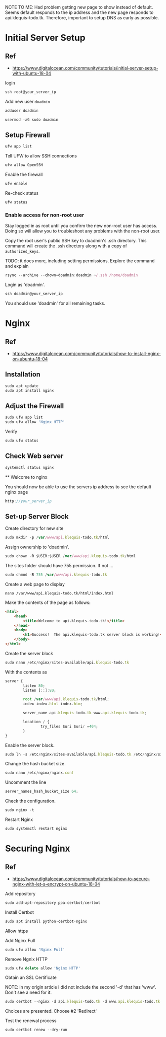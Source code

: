 NOTE TO ME: Had problem getting new page to show instead of default. Seems default responds to the ip address and the new page responds to api.klequis-todo.tk. Therefore, important to setup DNS as early as possible.


# Initial Server Setup

## Ref

- https://www.digitalocean.com/community/tutorials/initial-server-setup-with-ubuntu-18-04

login

```js
ssh root@your_server_ip
```

Add new user `doadmin`

```js
adduser doadmin
```

```js
usermod -aG sudo doadmin
```

## Setup Firewall

```js
ufw app list
```

Tell UFW to allow SSH connections

```js
ufw allow OpenSSH
```

Enable the firewall

```js
ufw enable
```

Re-check status

```js
ufw status
```

### Enable access for non-root user

Stay logged in as root until you confirm the new non-root user has access. Doing so will allow you to troubleshoot any problems with the non-root user.

Copy the root user's public SSH key to doadmin's .ssh directory. This command will create the .ssh directory along with a copy of `authorized_keys`.

TODO: it does more, including setting permissions. Explore the command and explain

```js
rsync --archive --chown=doadmin:doadmin ~/.ssh /home/doadmin

```

Login as 'doadmin'.

```js
ssh doadmin@your_server_ip
```

You should use 'doadmin' for all remaining tasks.


# Nginx

## Ref
- https://www.digitalocean.com/community/tutorials/how-to-install-nginx-on-ubuntu-18-04

## Installation

```js
sudo apt update
sudo apt install nginx

```
## Adjust the Firewall

```js
sudo ufw app list
sudo ufw allow 'Nginx HTTP'
```

Verify

```js
sudo ufw status
```

## Check Web server

```js
systemctl status nginx
```

** Welcome to nginx

You should now be able to use the servers ip address to see the default nginx page

```js
http://your_server_ip
```

## Set-up Server Block

Create directory for new site

```js
sudo mkdir -p /var/www/api.klequis-todo.tk/html
```
Assign ownership to 'doadmin'.

```js
sudo chown -R $USER:$USER /var/www/api.klequis-todo.tk/html
```

The sites folder should have 755 permission. If not ...

```js
sudo chmod -R 755 /var/www/api.klequis-todo.tk
```

Create a web page to display

```
nano /var/www/api.klequis-todo.tk/html/index.html
```

Make the contents of the page as follows:

```html
<html>
    <head>
        <title>Welcome to api.klequis-todo.tk!</title>
    </head>
    <body>
        <h1>Success!  The api.klequis-todo.tk server block is working!</h1>
    </body>
</html>
```

Create the server block

```js
sudo nano /etc/nginx/sites-available/api.klequis-todo.tk
```

With the contents as

```js
server {
        listen 80;
        listen [::]:80;

        root /var/www/api.klequis-todo.tk/html;
        index index.html index.htm;

        server_name api.klequis-todo.tk www.api.klequis-todo.tk;

        location / {
                try_files $uri $uri/ =404;
        }
}
```

Enable the server block.

```js
sudo ln -s /etc/nginx/sites-available/api.klequis-todo.tk /etc/nginx/sites-enabled/
```

Change the hash bucket size.

```js
sudo nano /etc/nginx/nginx.conf
```

Uncomment the line

```js
server_names_hash_bucket_size 64;
```

Check the configuration.

```js
sudo nginx -t
```

Restart Nginx

```js
sudo systemctl restart nginx
```

# Securing Nginx

## Ref

- https://www.digitalocean.com/community/tutorials/how-to-secure-nginx-with-let-s-encrypt-on-ubuntu-18-04

Add repository

```js
sudo add-apt-repository ppa:certbot/certbot
```

Install Certbot

```js
sudo apt install python-certbot-nginx
```

Allow https

Add Nginx Full

```js
sudo ufw allow 'Nginx Full'
```

Remove Ngnix HTTP

```js
sudo ufw delete allow 'Nginx HTTP'
```

Obtain an SSL Certificate

NOTE: in my origin article i did not include the second '-d' that has 'www'. Don't see a need for it.

```js
sudo certbot --nginx -d api.klequis-todo.tk -d www.api.klequis-todo.tk
```

Choices are presented. Choose #2 'Redirect'


Test the renewal process

```js
sudo certbot renew --dry-run

```

